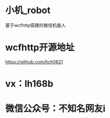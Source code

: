 # 小机_robot
基于wcfhttp搭建的微信机器人

# wcfhttp开源地址
https://github.com/lich0821

# vx：lh168b
# 微信公众号：不知名网友i

